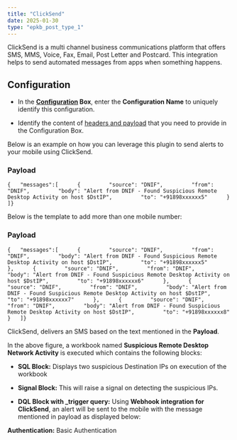 ```yaml
---
title: "ClickSend"
date: 2025-01-30
type: "epkb_post_type_1"
---
```


ClickSend is a multi channel business communications platform that offers SMS, MMS, Voice, Fax, Email, Post Letter and Postcard. This integration helps to send automated messages from apps when something happens.

## **Configuration**

- In the **[Configuration](https://dnif.it/kb/uncategorized/configuring-automation/) Box**, enter the **Configuration Name** to uniquely identify this configuration.

- Identify the content of [headers and payload](https://developers.clicksend.com/docs/rest/v3/?shell#ClickSend-v3-API-SMS) that you need to provide in the Configuration Box.  
    

Below is an example on how you can leverage this plugin to send alerts to your mobile using ClickSend.

### **Payload**

```
{   "messages":[      {         "source": "DNIF",         "from": "DNIF",         "body": "Alert from DNIF - Found Suspicious Remote Desktop Activity on host $DstIP",         "to": "+91898xxxxxx5"      }   ]}
```

Below is the template to add more than one mobile number:

### **Payload**

```
{   "messages":[      {         "source": "DNIF",         "from": "DNIF",         "body": "Alert from DNIF - Found Suspicious Remote Desktop Activity on host $DstIP",         "to": "+91898xxxxxx5"      },	  {         "source": "DNIF",         "from": "DNIF",         "body": "Alert from DNIF - Found Suspicious Remote Desktop Activity on host $DstIP",         "to": "+91898xxxxxx6"      },	  {         "source": "DNIF",         "from": "DNIF",         "body": "Alert from DNIF - Found Suspicious Remote Desktop Activity on host $DstIP",         "to": "+91898xxxxxx7"      },	  {         "source": "DNIF",         "from": "DNIF",         "body": "Alert from DNIF - Found Suspicious Remote Desktop Activity on host $DstIP",         "to": "+91898xxxxxx8"      }   ]}
```

<!-- ![image 1-Dec-22-2023-12-18-10-5137-PM](images/image201-Dec-22-2023-12-18-10-5137-PM.jpg) -->

ClickSend, delivers an SMS based on the text mentioned in the **Payload**.

<!-- TODO: Fix broken image link below. Original path: images/image202-Dec-22-2023-12-18-25-5926-PM.jpg -->
<!-- ![image 2-Dec-22-2023-12-18-25-5926-PM](images/image202-Dec-22-2023-12-18-25-5926-PM.jpg) -->

In the above figure, a workbook named **Suspicious Remote Desktop Network Activity** is executed which contains the following blocks:

- **SQL Block:** Displays two suspicious Destination IPs on execution of the workbook

- **Signal Block:** This will raise a signal on detecting the suspicious IPs.

- **DQL Block with \_trigger query:** Using **Webhook integration for ClickSend**, an alert will be sent to the mobile with the message mentioned in payload as displayed below:  
      
    <!-- TODO: Fix broken image link below. Original path: images/image%203-Dec-22-2023-12-18-38-0120-PM.jpg -->
    <!-- ![image 3-Dec-22-2023-12-18-38-0120-PM](images/image%203-Dec-22-2023-12-18-38-0120-PM.jpg) -->

**Authentication:** Basic Authentication
